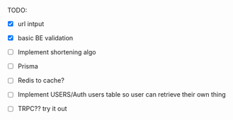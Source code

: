 TODO:

- [x] url intput
- [x] basic BE validation

- [ ] Implement shortening algo
- [ ] Prisma
- [ ] Redis to cache?
- [ ] Implement USERS/Auth users table so user can retrieve their own thing
- [ ] TRPC?? try it out
